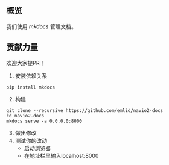 ## 概览

我们使用 *mkdocs* 管理文档。

## 贡献力量

欢迎大家提PR！

1) 安装依赖关系

```
pip install mkdocs
```

2) 构建
```
git clone --recursive https://github.com/emlid/navio2-docs
cd navio2-docs
mkdocs serve -a 0.0.0.0:8000
```
3) 做出修改
4) 测试你的改动
    - 启动浏览器
    - 在地址栏里输入localhost:8000
